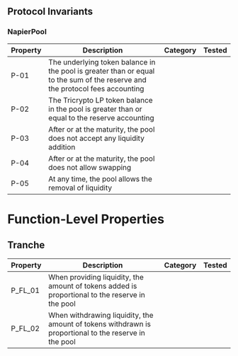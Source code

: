 ## Protocol Invariants

### NapierPool

| Property | Description                                                                                                                  | Category | Tested |
| -------- | ---------------------------------------------------------------------------------------------------------------------------- | -------- | ------ |
| P-01     | The underlying token balance in the pool is greater than or equal to the sum of the reserve and the protocol fees accounting |          |        |
| P-02     | The Tricrypto LP token balance in the pool is greater than or equal to the reserve accounting                                |          |        |
| P-03     | After or at the maturity, the pool does not accept any liquidity addition                                                    |          |        |
| P-04     | After or at the maturity, the pool does not allow swapping                                                                   |          |        |
| P-05     | At any time, the pool allows the removal of liquidity                                                                        |          |        |

# Function-Level Properties

## Tranche

| Property | Description                                                                                           | Category | Tested |
| -------- | ----------------------------------------------------------------------------------------------------- | -------- | ------ |
| P_FL_01  | When providing liquidity, the amount of tokens added is proportional to the reserve in the pool       |          |        |
| P_FL_02  | When withdrawing liquidity, the amount of tokens withdrawn is proportional to the reserve in the pool |          |        |
